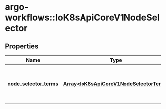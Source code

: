# argo-workflows::IoK8sApiCoreV1NodeSelector

## Properties
Name | Type | Description | Notes
------------ | ------------- | ------------- | -------------
**node_selector_terms** | [**Array&lt;IoK8sApiCoreV1NodeSelectorTerm&gt;**](IoK8sApiCoreV1NodeSelectorTerm.md) | Required. A list of node selector terms. The terms are ORed. | 


